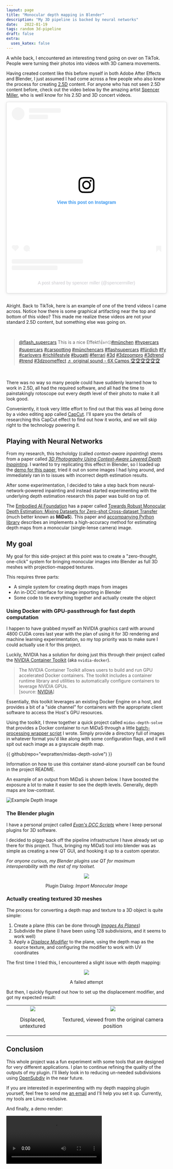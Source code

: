 ```yaml
---
layout: page
title: "Monocular depth mapping in Blender" 
description: "My 3D pipeline is backed by neural networks"
date:   2022-01-19
tags: random 3d-pipeline
draft: false
extra:
  uses_katex: false
---
```


A while back, I encountered an interesting trend going on over on TikTok. People were turning their photos into videos with 3D camera movements.

Having created content like this before myself in both Adobe After Effects and Blender, I just assumed I had come across a few people who also knew the process for creating [2.5D](https://en.wikipedia.org/wiki/2.5D_(visual_perception)) content. For anyone who has not seen 2.5D content before, check out the video below by the amazing artist [Spencer Miller](https://www.instagram.com/SpencerMiller/), who is well know  for his 2.5D and 3D concert videos.

<blockquote class="instagram-media" data-instgrm-permalink="https://www.instagram.com/p/CCeBnxmjfuY/?utm_source=ig_embed&amp;utm_campaign=loading" data-instgrm-version="14" style=" background:#FFF; border:0; border-radius:3px; box-shadow:0 0 1px 0 rgba(0,0,0,0.5),0 1px 10px 0 rgba(0,0,0,0.15); margin: auto; max-width:540px; min-width:326px; padding:0; width:99.375%; width:-webkit-calc(100% - 2px); width:calc(100% - 2px);"><div style="padding:16px;"> <a href="https://www.instagram.com/p/CCeBnxmjfuY/?utm_source=ig_embed&amp;utm_campaign=loading" style=" background:#FFFFFF; line-height:0; padding:0 0; text-align:center; text-decoration:none; width:100%;" target="_blank"> <div style=" display: flex; flex-direction: row; align-items: center;"> <div style="background-color: #F4F4F4; border-radius: 50%; flex-grow: 0; height: 40px; margin-right: 14px; width: 40px;"></div> <div style="display: flex; flex-direction: column; flex-grow: 1; justify-content: center;"> <div style=" background-color: #F4F4F4; border-radius: 4px; flex-grow: 0; height: 14px; margin-bottom: 6px; width: 100px;"></div> <div style=" background-color: #F4F4F4; border-radius: 4px; flex-grow: 0; height: 14px; width: 60px;"></div></div></div><div style="padding: 19% 0;"></div> <div style="display:block; height:50px; margin:0 auto 12px; width:50px;"><svg width="50px" height="50px" viewBox="0 0 60 60" version="1.1" xmlns="https://www.w3.org/2000/svg" xmlns:xlink="https://www.w3.org/1999/xlink"><g stroke="none" stroke-width="1" fill="none" fill-rule="evenodd"><g transform="translate(-511.000000, -20.000000)" fill="#000000"><g><path d="M556.869,30.41 C554.814,30.41 553.148,32.076 553.148,34.131 C553.148,36.186 554.814,37.852 556.869,37.852 C558.924,37.852 560.59,36.186 560.59,34.131 C560.59,32.076 558.924,30.41 556.869,30.41 M541,60.657 C535.114,60.657 530.342,55.887 530.342,50 C530.342,44.114 535.114,39.342 541,39.342 C546.887,39.342 551.658,44.114 551.658,50 C551.658,55.887 546.887,60.657 541,60.657 M541,33.886 C532.1,33.886 524.886,41.1 524.886,50 C524.886,58.899 532.1,66.113 541,66.113 C549.9,66.113 557.115,58.899 557.115,50 C557.115,41.1 549.9,33.886 541,33.886 M565.378,62.101 C565.244,65.022 564.756,66.606 564.346,67.663 C563.803,69.06 563.154,70.057 562.106,71.106 C561.058,72.155 560.06,72.803 558.662,73.347 C557.607,73.757 556.021,74.244 553.102,74.378 C549.944,74.521 548.997,74.552 541,74.552 C533.003,74.552 532.056,74.521 528.898,74.378 C525.979,74.244 524.393,73.757 523.338,73.347 C521.94,72.803 520.942,72.155 519.894,71.106 C518.846,70.057 518.197,69.06 517.654,67.663 C517.244,66.606 516.755,65.022 516.623,62.101 C516.479,58.943 516.448,57.996 516.448,50 C516.448,42.003 516.479,41.056 516.623,37.899 C516.755,34.978 517.244,33.391 517.654,32.338 C518.197,30.938 518.846,29.942 519.894,28.894 C520.942,27.846 521.94,27.196 523.338,26.654 C524.393,26.244 525.979,25.756 528.898,25.623 C532.057,25.479 533.004,25.448 541,25.448 C548.997,25.448 549.943,25.479 553.102,25.623 C556.021,25.756 557.607,26.244 558.662,26.654 C560.06,27.196 561.058,27.846 562.106,28.894 C563.154,29.942 563.803,30.938 564.346,32.338 C564.756,33.391 565.244,34.978 565.378,37.899 C565.522,41.056 565.552,42.003 565.552,50 C565.552,57.996 565.522,58.943 565.378,62.101 M570.82,37.631 C570.674,34.438 570.167,32.258 569.425,30.349 C568.659,28.377 567.633,26.702 565.965,25.035 C564.297,23.368 562.623,22.342 560.652,21.575 C558.743,20.834 556.562,20.326 553.369,20.18 C550.169,20.033 549.148,20 541,20 C532.853,20 531.831,20.033 528.631,20.18 C525.438,20.326 523.257,20.834 521.349,21.575 C519.376,22.342 517.703,23.368 516.035,25.035 C514.368,26.702 513.342,28.377 512.574,30.349 C511.834,32.258 511.326,34.438 511.181,37.631 C511.035,40.831 511,41.851 511,50 C511,58.147 511.035,59.17 511.181,62.369 C511.326,65.562 511.834,67.743 512.574,69.651 C513.342,71.625 514.368,73.296 516.035,74.965 C517.703,76.634 519.376,77.658 521.349,78.425 C523.257,79.167 525.438,79.673 528.631,79.82 C531.831,79.965 532.853,80.001 541,80.001 C549.148,80.001 550.169,79.965 553.369,79.82 C556.562,79.673 558.743,79.167 560.652,78.425 C562.623,77.658 564.297,76.634 565.965,74.965 C567.633,73.296 568.659,71.625 569.425,69.651 C570.167,67.743 570.674,65.562 570.82,62.369 C570.966,59.17 571,58.147 571,50 C571,41.851 570.966,40.831 570.82,37.631"></path></g></g></g></svg></div><div style="padding-top: 8px;"> <div style=" color:#3897f0; font-family:Arial,sans-serif; font-size:14px; font-style:normal; font-weight:550; line-height:18px;">View this post on Instagram</div></div><div style="padding: 12.5% 0;"></div> <div style="display: flex; flex-direction: row; margin-bottom: 14px; align-items: center;"><div> <div style="background-color: #F4F4F4; border-radius: 50%; height: 12.5px; width: 12.5px; transform: translateX(0px) translateY(7px);"></div> <div style="background-color: #F4F4F4; height: 12.5px; transform: rotate(-45deg) translateX(3px) translateY(1px); width: 12.5px; flex-grow: 0; margin-right: 14px; margin-left: 2px;"></div> <div style="background-color: #F4F4F4; border-radius: 50%; height: 12.5px; width: 12.5px; transform: translateX(9px) translateY(-18px);"></div></div><div style="margin-left: 8px;"> <div style=" background-color: #F4F4F4; border-radius: 50%; flex-grow: 0; height: 20px; width: 20px;"></div> <div style=" width: 0; height: 0; border-top: 2px solid transparent; border-left: 6px solid #f4f4f4; border-bottom: 2px solid transparent; transform: translateX(16px) translateY(-4px) rotate(30deg)"></div></div><div style="margin-left: auto;"> <div style=" width: 0px; border-top: 8px solid #F4F4F4; border-right: 8px solid transparent; transform: translateY(16px);"></div> <div style=" background-color: #F4F4F4; flex-grow: 0; height: 12px; width: 16px; transform: translateY(-4px);"></div> <div style=" width: 0; height: 0; border-top: 8px solid #F4F4F4; border-left: 8px solid transparent; transform: translateY(-4px) translateX(8px);"></div></div></div> <div style="display: flex; flex-direction: column; flex-grow: 1; justify-content: center; margin-bottom: 24px;"> <div style=" background-color: #F4F4F4; border-radius: 4px; flex-grow: 0; height: 14px; margin-bottom: 6px; width: 224px;"></div> <div style=" background-color: #F4F4F4; border-radius: 4px; flex-grow: 0; height: 14px; width: 144px;"></div></div></a><p style=" color:#c9c8cd; font-family:Arial,sans-serif; font-size:14px; line-height:17px; margin-bottom:0; margin-top:8px; overflow:hidden; padding:8px 0 7px; text-align:center; text-overflow:ellipsis; white-space:nowrap;"><a href="https://www.instagram.com/p/CCeBnxmjfuY/?utm_source=ig_embed&amp;utm_campaign=loading" style=" color:#c9c8cd; font-family:Arial,sans-serif; font-size:14px; font-style:normal; font-weight:normal; line-height:17px; text-decoration:none;" target="_blank">A post shared by spencer miller (@spencermiller)</a></p></div></blockquote> <script async src="//www.instagram.com/embed.js"></script>

<br>

Alright. Back to TikTok, here is an example of one of the trend videos I came across. Notice how there is some graphical artifacting near the top and bottom of this video? This made me realize these videos are not your standard 2.5D content, but something else was going on.

<br>

<blockquote class="tiktok-embed" cite="https://www.tiktok.com/@flash_supercars/video/7016749321043463430" data-video-id="7016749321043463430" style="max-width: 605px;min-width: 325px;" > <section> <a target="_blank" title="@flash_supercars" href="https://www.tiktok.com/@flash_supercars">@flash_supercars</a> This is a nice Effekt!👍🔥😍<a title="münchen" target="_blank" href="https://www.tiktok.com/tag/m%C3%BCnchen">#münchen</a> <a title="hypercars" target="_blank" href="https://www.tiktok.com/tag/hypercars">#hypercars</a> <a title="supercars" target="_blank" href="https://www.tiktok.com/tag/supercars">#supercars</a> <a title="carspotting" target="_blank" href="https://www.tiktok.com/tag/carspotting">#carspotting</a> <a title="münchencars" target="_blank" href="https://www.tiktok.com/tag/m%C3%BCnchencars">#münchencars</a> <a title="flashsupercars" target="_blank" href="https://www.tiktok.com/tag/flashsupercars">#flashsupercars</a> <a title="fürdich" target="_blank" href="https://www.tiktok.com/tag/f%C3%BCrdich">#fürdich</a> <a title="fy" target="_blank" href="https://www.tiktok.com/tag/fy">#fy</a> <a title="carlovers" target="_blank" href="https://www.tiktok.com/tag/carlovers">#carlovers</a> <a title="richlifestyle" target="_blank" href="https://www.tiktok.com/tag/richlifestyle">#richlifestyle</a> <a title="bugatti" target="_blank" href="https://www.tiktok.com/tag/bugatti">#bugatti</a> <a title="ferrari" target="_blank" href="https://www.tiktok.com/tag/ferrari">#ferrari</a> <a title="3d" target="_blank" href="https://www.tiktok.com/tag/3d">#3d</a> <a title="3dzoompro" target="_blank" href="https://www.tiktok.com/tag/3dzoompro">#3dzoompro</a> <a title="3dtrend" target="_blank" href="https://www.tiktok.com/tag/3dtrend">#3dtrend</a> <a title="trend" target="_blank" href="https://www.tiktok.com/tag/trend">#trend</a> <a title="3dzoomeffect" target="_blank" href="https://www.tiktok.com/tag/3dzoomeffect">#3dzoomeffect</a> <a target="_blank" title="♬ original sound - 6X Camps 🏆🏆🏆🏆🏆🏆" href="https://www.tiktok.com/music/original-sound-7013166802171644677">♬ original sound - 6X Camps 🏆🏆🏆🏆🏆🏆</a> </section> </blockquote> <script async src="https://www.tiktok.com/embed.js"></script>

<br>

There was no way so many people could have suddenly learned how to work in 2.5D, all had the required software, and all had the time to painstakingly rotoscope out every depth level of their photo to make it all look good.

Conveniently, it took very little effort to find out that this was all being done by a video editing app called [CapCut](https://www.capcut.net/). I'll spare you the details of researching this CapCut effect to find out how it works, and we will skip right to the technology powering it.

## Playing with Neural Networks

From my research, this techololgy (called *context-aware inpainting*) stems from a paper called [*3D Photography Using Context-Aware Layered Depth Inpainting*](https://doi.org/10.1109/CVPR42600.2020.00805). I wanted to try replicating this effect in Blender, so I loaded up the [demo for this paper](https://github.com/vt-vl-lab/3d-photo-inpainting), tried it out on some images I had lying around, and immediately ran in to issues with incorrect depth estimation results.

After some experimentation, I decided to take a step back from neural-network-powered inpainting and instead started experimenting with the underlying depth estimation research this paper was build on top of.

The [Embodied AI Foundation](https://www.embodiedaifoundation.org/) has a paper called [Towards Robust Monocular Depth Estimation: Mixing Datasets for Zero-shot Cross-dataset Transfer](https://doi.org/10.1109/TPAMI.2020.3019967) (much better known as **MiDaS**). This paper and [accompanying Python library](https://github.com/isl-org/MiDaS) describes an implements a high-accuracy method for estimating depth maps from a monocular (single-lense camera) image.

## My goal

My goal for this side-project at this point was to create a "zero-thought, one-click" system for bringing monocular images into Blender as full 3D meshes with projection-mapped textures.

This requires three parts:

- A simple system for creating depth maps from images
- An in-DCC interface for image importing in Blender
- Some code to tie everything together and actually create the object

### Using Docker with GPU-passthrough for fast depth computation

I happen to have grabbed myself an NVIDIA graphics card with around 4800 CUDA cores last year with the plan of using it for 3D rendering and machine learning experimentation, so my top priority was to make sure I could actually use it for this project.

Luckily, NVIDIA has a solution for doing just this through their project called the [NVIDIA Container Toolkit](https://github.com/NVIDIA/nvidia-docker) (aka `nvidia-docker`).

> The NVIDIA Container Toolkit allows users to build and run GPU accelerated Docker containers. The toolkit includes a container runtime library and utilities to automatically configure containers to leverage NVIDIA GPUs.<br>
> \[source: [NVIDIA](https://github.com/NVIDIA/nvidia-docker#introduction)\]

Essentially, this toolkit leverages an existing Docker Engine on a host, and provides a bit of a "side channel" for containers with the appropriate client software to access the Host's GPU resources.

Using the toolkit, I threw together a quick project called `midas-depth-solve` that provides a Docker container to run MiDaS through a little [batch-processing wrapper script](https://github.com/Ewpratten/midas-depth-solve/blob/master/solve.py) I wrote. Simply provide a directory full of images in whatever format you'd like along with some configuration flags, and it will spit out each image as a grayscale depth map.

{{ github(repo="ewpratten/midas-depth-solve") }}
<br>

Information on how to use this container stand-alone yourself can be found in the project README.

An example of an output from MiDaS is shown below. I have boosted the exposure a lot to make it easier to see the depth levels. Generally, depth maps are low-contrast.

![Example Depth Image](/images/posts/monocular-blender/exaggerated-depth.png)

### The Blender plugin

I have a personal project called [*Evan's DCC Scripts*](https://github.com/Ewpratten/dcc_scripts) where I keep personal plugins for 3D software. 

I decided to piggy-back off the pipeline infrastructure I have already set up there for this project. Thus, bringing my MiDaS tool into blender was as simple as creating a new QT GUI, and hooking it up to a custom operator. 

*For anyone curious, my Blender plugins use QT for maximum interoperability with the rest of my toolset.*

<div style="text-align:center;">
<img src="/images/posts/monocular-blender/blender-importer-window.png">
<p>Plugin Dialog: <em>Import Monocular Image</em></p>
</div>

### Actually creating textured 3D meshes

The process for converting a depth map and texture to a 3D object is quite simple:

1) Create a plane (this can be done through [*Images As Planes*](https://docs.blender.org/manual/en/latest/addons/import_export/images_as_planes.html))
2) Subdivide the plane (I have been using 128 subdivisions, and it seems to work well)
3) Apply a [*Displace Modifier*](https://docs.blender.org/manual/en/latest/modeling/modifiers/deform/displace.html) to the plane, using the depth map as the source texture, and configuring the modifier to work with UV coordinates

The first time I tried this, I encountered a slight issue with depth mapping:

<div style="text-align:center;">
<img src="/images/posts/monocular-blender/ayo_bro.png">
<p>A failed attempt</p>
</div>

But then, I quickly figured out how to set up the displacement modifier, and got my expected result:

<table>
<tr>
<td>
<div style="text-align:center;">
<img src="/images/posts/monocular-blender/ayo_displaced.png">
<p>Displaced, untextured</p>
</div>
</td>
<td>
<div style="text-align:center;">
<img src="/images/posts/monocular-blender/ayo_textured.png">
<p>Textured, viewed from the original camera position</p>
</div>
</td>
</tr>
</table>

## Conclusion

This whole project was a fun experiment with some tools that are designed for very different applications. I plan to continue refining the quality of the outputs of my plugin. I'll likely look in to reducing un-needed subdivisions using [OpenSubdiv](https://graphics.pixar.com/opensubdiv) in the near future.

If you are interested in experimenting with my depth mapping plugin yourself, feel free to send me [an email](mailto:mail@va3zza.com) and I'll help you set it up. Currently, my tools are Linux-exclusive.

And finally, a demo render:

<video style="max-width:100%;" controls>
<source src="/images/posts/monocular-blender/demo_render.mp4" type="video/mp4">
Your browser does not support the video tag.
</video> 